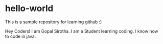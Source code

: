 # hello-world
This is a sample repository for learning github :)


Hey Coders!
I am Gopal Sirotha. I am a Student learning coding. I know how to code in java.
